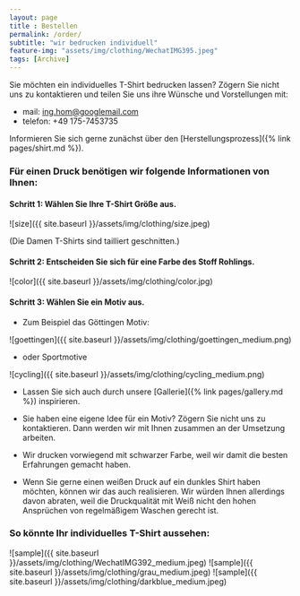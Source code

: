 ```yaml
---
layout: page
title : Bestellen
permalink: /order/
subtitle: "wir bedrucken individuell"
feature-img: "assets/img/clothing/WechatIMG395.jpeg"
tags: [Archive]
---
```


Sie möchten ein individuelles T-Shirt bedrucken lassen?
Zögern Sie nicht uns zu kontaktieren und teilen Sie uns ihre Wünsche und Vorstellungen mit:
  * mail: ing.hom@googlemail.com
  * telefon: +49 175-7453735

Informieren Sie sich gerne zunächst über den [Herstellungsprozess]({% link pages/shirt.md %}).

### Für einen Druck benötigen wir folgende Informationen von Ihnen:

#### Schritt 1: Wählen Sie Ihre T-Shirt Größe aus.

![size]({{ site.baseurl }}/assets/img/clothing/size.jpeg)

(Die Damen T-Shirts sind tailliert geschnitten.)

#### Schritt 2: Entscheiden Sie sich für eine Farbe des Stoff Rohlings.

![color]({{ site.baseurl }}/assets/img/clothing/color.jpg)

#### Schritt 3: Wählen Sie ein Motiv aus.

* Zum Beispiel das Göttingen Motiv:

![goettingen]({{ site.baseurl }}/assets/img/clothing/goettingen_medium.png)

* oder Sportmotive

![cycling]({{ site.baseurl }}/assets/img/clothing/cycling_medium.png)

* Lassen Sie sich auch durch unsere [Gallerie]({% link pages/gallery.md %}) inspirieren.

* Sie haben eine eigene Idee für ein Motiv? Zögern Sie nicht uns zu kontaktieren. Dann werden wir mit Ihnen zusammen an der Umsetzung arbeiten.

* Wir drucken vorwiegend mit schwarzer Farbe, weil wir damit die besten Erfahrungen gemacht haben.

* Wenn Sie gerne einen weißen Druck auf ein dunkles Shirt haben möchten, können wir das auch realisieren.
Wir würden Ihnen allerdings davon abraten, weil die Druckqualität mit Weiß nicht den hohen Ansprüchen von regelmäßigem Waschen gerecht ist.


### So könnte Ihr individuelles T-Shirt aussehen:

![sample]({{ site.baseurl }}/assets/img/clothing/WechatIMG392_medium.jpeg)
![sample]({{ site.baseurl }}/assets/img/clothing/grau_medium.jpeg)
![sample]({{ site.baseurl }}/assets/img/clothing/darkblue_medium.jpeg)
